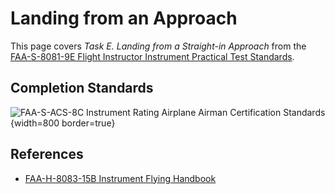 # Landing from an Approach

This page covers *Task E. Landing from a Straight-in Approach* from the [FAA-S-8081-9E Flight Instructor Instrument Practical Test Standards](https://www.faa.gov/training_testing/testing/acs/cfi_instrument_pts_9.pdf).

<!--@include: ./docs/src/includes/approaches/landing.md-->

## Completion Standards

![[FAA-S-ACS-8C Instrument Rating Airplane Airman Certification Standards](https://www.faa.gov/training_testing/testing/acs/instrument_rating_airplane_acs_8.pdf)](/img/faa-s-acs-8c/faa-s-acs-8c-vi-e-landing.png){width=800 border=true}

## References

* [FAA-H-8083-15B Instrument Flying Handbook](https://www.faa.gov/sites/faa.gov/files/regulations_policies/handbooks_manuals/aviation/FAA-H-8083-15B.pdf)
